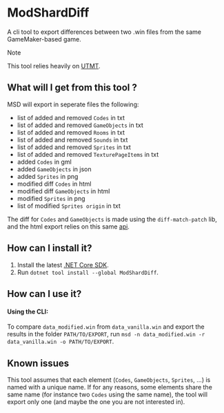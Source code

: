 # ModShardDiff

A cli tool to export differences between two .win files from the same GameMaker-based game. 

> [!NOTE]  
> This tool relies heavily on [UTMT](https://github.com/UnderminersTeam/UndertaleModTool).

## What will I get from this tool ?

MSD will export in seperate files the following:
- list of added and removed `Codes` in txt
- list of added and removed `GameObjects` in txt
- list of added and removed `Rooms` in txt
- list of added and removed `Sounds` in txt
- list of added and removed `Sprites` in txt
- list of added and removed `TexturePageItems` in txt
- added `Codes` in gml
- added `GameObjects` in json
- added `Sprites` in png
- modified diff `Codes` in html
- modified diff `GameObjects` in html
- modified `Sprites` in png
- list of modified `Sprites origin` in txt

The diff for `Codes` and `GameObjects` is made using the `diff-match-patch` lib, and the html export relies on this same [api](https://github.com/google/diff-match-patch/wiki/API#diff_prettyhtmldiffs--html).

## How can I install it?

1. Install the latest [.NET Core SDK](https://dot.net).
2. Run `dotnet tool install --global ModShardDiff`.

## How can I use it?

#### Using the CLI:

To compare `data_modified.win` from `data_vanilla.win` and export the results in the folder `PATH/TO/EXPORT`, run `msd -n data_modified.win -r data_vanilla.win -o PATH/TO/EXPORT`.

## Known issues

This tool assumes that each element (`Codes`, `GameObjects`, `Sprites`, ...) is named with a unique name. If for any reasons, some elements share the same name (for instance two `Codes` using the same name), the tool will export only one (and maybe the one you are not interested in).